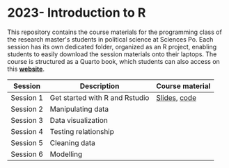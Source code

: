 # 2023- Introduction to R

This repository contains the course materials for the programming class of the research master's students in political science at Sciences Po. Each session has its own dedicated folder, organized as an R project, enabling students to easily download the session materials onto their laptops. The course is structured as a Quarto book, which students can also access on this [**website**](https://malo-jn.quarto.pub/introduction-to-r/).


| Session | Description | Course material |
|---------|-------------|-------------|
| Session 1 | Get started with R and Rstudio | [Slides](https://malo-jn.quarto.pub/introduction-to-r_slides1/#/title-slide), [code](https://github.com/malojan/intro_r/tree/main/session1) |
| Session 2 | Manipulating data |  |
| Session 3 | Data visualization |  |
| Session 4 | Testing relationship |  |
| Session 5 | Cleaning data | |
| Session 6 | Modelling |  |

